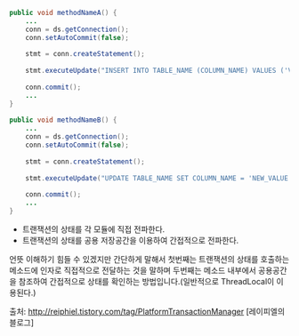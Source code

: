 ```java
public void methodNameA() {
    ...
    conn = ds.getConnection();
    conn.setAutoCommit(false);
 
    stmt = conn.createStatement();
 
    stmt.executeUpdate("INSERT INTO TABLE_NAME (COLUMN_NAME) VALUES ('VALUE')");
 
    conn.commit();
    ...
}
 
public void methodNameB() {
    ...
    conn = ds.getConnection();
    conn.setAutoCommit(false);
 
    stmt = conn.createStatement();
 
    stmt.executeUpdate("UPDATE TABLE_NAME SET COLUMN_NAME = 'NEW_VALUE'");
 
    conn.commit();
    ...
}


```


* 트랜잭션의 상태를 각 모듈에 직접 전파한다.
* 트랜잭션의 상태를 공용 저장공간을 이용하여 간접적으로 전파한다.

 언뜻 이해하기 힘들 수 있겠지만 간단하게 말해서 첫번째는 트랜잭션의 상태를 호출하는 메소드에 인자로 직접적으로 전달하는 것을 말하며 두번째는 메소드 내부에서 공용공간을 참조하여 간접적으로 상태를 확인하는 방법입니다.(일반적으로 ThreadLocal이 이용된다.) 



출처: http://reiphiel.tistory.com/tag/PlatformTransactionManager [레이피엘의 블로그]